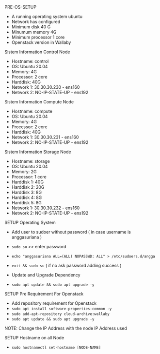 PRE-OS-SETUP
 - A running operating system ubuntu
 - Network has configured
 - Minimum disk 40 G
 - Minumum memory 4G
 - Minimum processor 1 core
 - Openstack version in Wallaby

Sistem Information Control Node
 - Hostname: control
 - OS: Ubuntu 20.04
 - Memory: 4G
 - Processor: 2 core
 - Harddisk: 40G
 - Network 1: 30.30.30.230 - ens160
 - Network 2: NO-IP-STATE-UP - ens192

Sistem Information Compute Node
 - Hostname: compute
 - OS: Ubuntu 20.04
 - Memory: 4G
 - Processor: 2 core
 - Harddisk: 40G
 - Network 1: 30.30.30.231 - ens160
 - Network 2: NO-IP-STATE-UP - ens192

Sistem Information Storage Node
 - Hostname: storage
 - OS: Ubuntu 20.04
 - Memory: 2G
 - Processor: 1 core
 - Harddisk 1: 40G
 - Harddisk 2: 20G
 - Harddisk 3: 8G
 - Harddisk 4: 8G
 - Harddisk 5: 8G
 - Network 1: 30.30.30.232 - ens160
 - Network 2: NO-IP-STATE-UP - ens192

SETUP Operating System
- Add user to sudoer without password ( in case username is anggasuriana )
 - `````sudo su````` >> enter password
 - `````echo "anggasuriana ALL=(ALL) NOPASSWD: ALL" > /etc/sudoers.d/angga`````
 - `````exit && sudo su````` ( if no ask password adding success )

- Update and Upgrade Dependency
 - `````sudo apt update && sudo apt upgrade -y`````

SETUP Pre Requirement For Openstack
- Add repository requirement for Openstack
 - `````sudo apt install software-properties-common -y`````
 - `````sudo add-apt-repository cloud-archive:wallaby`````
 - `````sudo apt update && sudo apt upgrade -y`````

NOTE: Change the IP Address with the node IP Address used

SETUP Hostname on all Node
- `````sudo hostnamectl set-hostname [NODE-NAME]`````
